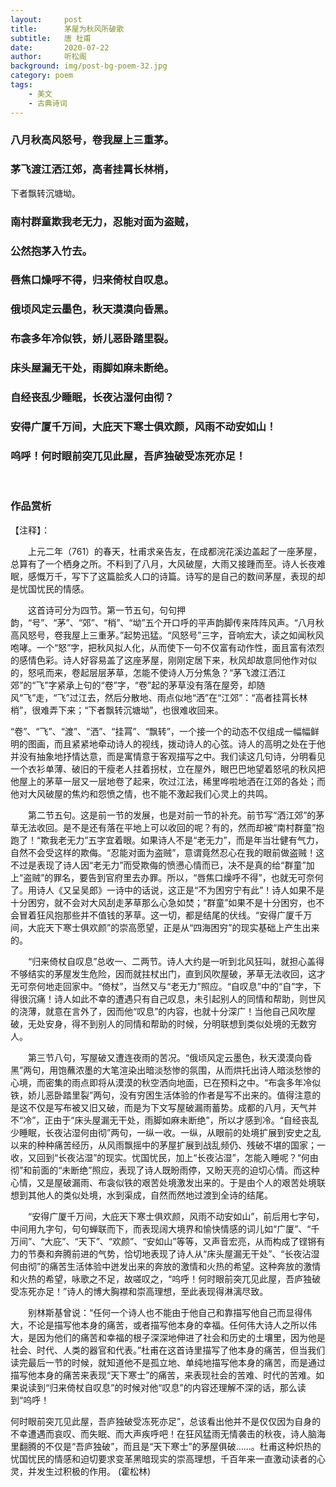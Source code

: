 ```yaml
---
layout:     post
title:      茅屋为秋风所破歌
subtitle:   唐 杜甫
date:       2020-07-22
author:     听松阁
background: img/post-bg-poem-32.jpg
category: poem
tags:
    - 美文
    - 古典诗词
---
```


### 八月秋高风怒号，卷我屋上三重茅。
### 茅飞渡江洒江郊，高者挂罥长林梢，
下者飘转沉塘坳。

### 南村群童欺我老无力，忍能对面为盗贼，
### 公然抱茅入竹去。
### 唇焦口燥呼不得，归来倚杖自叹息。
### 俄顷风定云墨色，秋天漠漠向昏黑。
### 布衾多年冷似铁，娇儿恶卧踏里裂。
### 床头屋漏无干处，雨脚如麻未断绝。
### 自经丧乱少睡眠，长夜沾湿何由彻？
### 安得广厦千万间，大庇天下寒士俱欢颜，风雨不动安如山！
### 呜呼！何时眼前突兀见此屋，吾庐独破受冻死亦足！

<br>

### 作品赏析
【注释】：

　　上元二年（761）的春天，杜甫求亲告友，在成都浣花溪边盖起了一座茅屋，总算有了一个栖身之所。不料到了八月，大风破屋，大雨又接踵而至。诗人长夜难眠，感慨万千，写下了这篇脍炙人口的诗篇。诗写的是自己的数间茅屋，表现的却是忧国忧民的情感。
  
　　这首诗可分为四节。第一节五句，句句押韵，“号”、“茅”、“郊”、“梢”、“坳”五个开口呼的平声韵脚传来阵阵风声。“八月秋高风怒号，卷我屋上三重茅。”起势迅猛。“风怒号”三字，音响宏大，读之如闻秋风咆哮。一个“怒”字，把秋风拟人化，从而使下一句不仅富有动作性，面且富有浓烈的感情色彩。诗人好容易盖了这座茅屋，刚刚定居下来，秋风却故意同他作对似的，怒吼而来，卷起层层茅草，怎能不使诗人万分焦急？“茅飞渡江洒江郊”的“飞”字紧承上句的“卷”字，“卷”起的茅草没有落在屋旁，却随风“飞”走，“飞”过江去，然后分散地、雨点似地“洒”在“江郊”：“高者挂罥长林梢”，很难弄下来；“下者飘转沉塘坳”，也很难收回来。
  
  “卷”、“飞”、“渡”、“洒”、“挂罥”、“飘转”，一个接一个的动态不仅组成一幅幅鲜明的图画，而且紧紧地牵动诗人的视线，拨动诗人的心弦。诗人的高明之处在于他并没有抽象地抒情达意，而是寓情意于客观描写之中。我们读这几句诗，分明看见一个衣衫单薄、破旧的干瘦老人拄着拐杖，立在屋外，眼巴巴地望着怒吼的秋风把他屋上的茅草一层又一层地卷了起来，吹过江法，稀里哗啦地洒在江郊的各处；而他对大风破屋的焦灼和怨愤之情，也不能不激起我们心灵上的共鸣。
  
　　第二节五句。这是前一节的发展，也是对前一节的补充。前节写“洒江郊”的茅草无法收回。是不是还有落在平地上可以收回的呢？有的，然而却被“南村群童”抱跑了！“欺我老无力”五字宜着眼。如果诗人不是“老无力”，而是年当壮健有气力，自然不会受这样的欺侮。“忍能对面为盗贼”，意谓竟然忍心在我的眼前做盗贼！这不过是表现了诗人因“老无力”而受欺侮的愤懑心情而已，决不是真的给“群童”加上“盗贼”的罪名，要告到官府里去办罪。所以，“唇焦口燥呼不得”，也就无可奈何了。用诗人《又呈吴郎》一诗中的话说，这正是“不为困穷宁有此”！诗人如果不是十分困穷，就不会对大风刮走茅草那么心急如焚；“群童”如果不是十分困穷，也不会冒着狂风抱那些并不值钱的茅草。这一切，都是结尾的伏线。“安得广厦千万间，大庇天下寒士俱欢颜”的崇高愿望，正是从“四海困穷”的现实基础上产生出来的。
  
　　“归来倚杖自叹息”总收一、二两节。诗人大约是一听到北风狂叫，就担心盖得不够结实的茅屋发生危险，因而就拄杖出门，直到风吹屋破，茅草无法收回，这才无可奈何地走回家中。“倚杖”，当然又与“老无力”照应。“自叹息”中的“自”字，下得很沉痛！诗人如此不幸的遭遇只有自己叹息，未引起别人的同情和帮助，则世风的浇薄，就意在言外了，因而他“叹息”的内容，也就十分深广！当他自己风吹屋破，无处安身，得不到别人的同情和帮助的时候，分明联想到类似处境的无数穷人。
  
　　第三节八句，写屋破又遭连夜雨的苦况。“俄顷风定云墨色，秋天漠漠向昏黑”两句，用饱蘸浓墨的大笔渲染出暗淡愁惨的氛围，从而烘托出诗人暗淡愁惨的心境，而密集的雨点即将从漠漠的秋空洒向地面，已在预料之中。“布衾多年冷似铁，娇儿恶卧踏里裂”两句，没有穷困生活体验的作者是写不出来的。值得注意的是这不仅是写布被又旧又破，而是为下文写屋破漏雨蓄势。成都的八月，天气并不“冷”，正由于“床头屋漏无干处，雨脚如麻未断绝”，所以才感到冷。“自经丧乱少睡眠，长夜沾湿何由彻”两句，一纵一收。一纵，从眼前的处境扩展到安史之乱以来的种种痛苦经历，从风雨飘摇中的茅屋扩展到战乱频仍、残破不堪的国家；一收，又回到“长夜沾湿”的现实。忧国忧民，加上“长夜沾湿”，怎能入睡呢？“何由彻”和前面的“未断绝”照应，表现了诗人既盼雨停，又盼天亮的迫切心情。而这种心情，又是屋破漏雨、布衾似铁的艰苦处境激发出来的。于是由个人的艰苦处境联想到其他人的类似处境，水到渠成，自然而然地过渡到全诗的结尾。
  
　　“安得广厦千万间，大庇天下寒士俱欢颜，风雨不动安如山”，前后用七字句，中间用九字句，句句蝉联而下，而表现阔大境界和愉快情感的词儿如“广厦”、“千万间”、“大庇”、“天下”、“欢颜”、“安如山”等等，又声音宏亮，从而构成了铿锵有力的节奏和奔腾前进的气势，恰切地表现了诗人从“床头屋漏无干处”、“长夜沾湿何由彻”的痛苦生活体验中迸发出来的奔放的激情和火热的希望。这种奔放的激情和火热的希望，咏歌之不足，故嗟叹之，“呜呼！何时眼前突兀见此屋，吾庐独破受冻死亦足！”诗人的博大胸襟和崇高理想，至此表现得淋漓尽致。
  
　　别林斯基曾说：“任何一个诗人也不能由于他自己和靠描写他自己而显得伟大，不论是描写他本身的痛苦，或者描写他本身的幸福。任何伟大诗人之所以伟大，是因为他们的痛苦和幸福的根子深深地伸进了社会和历史的土壤里，因为他是社会、时代、人类的器官和代表。”杜甫在这首诗里描写了他本身的痛苦，但当我们读完最后一节的时候，就知道他不是孤立地、单纯地描写他本身的痛苦，而是通过描写他本身的痛苦来表现“天下寒士”的痛苦，来表现社会的苦难、时代的苦难。如果说读到“归来倚杖自叹息”的时候对他“叹息”的内容还理解不深的话，那么读到“呜呼！
  
  何时眼前突兀见此屋，吾庐独破受冻死亦足”，总该看出他并不是仅仅因为自身的不幸遭遇而哀叹、而失眠、而大声疾呼吧！在狂风猛雨无情袭击的秋夜，诗人脑海里翻腾的不仅是“吾庐独破”，而且是“天下寒士”的茅屋俱破……。杜甫这种炽热的忧国忧民的情感和迫切要求变革黑暗现实的崇高理想，千百年来一直激动读者的心灵，并发生过积极的作用。
(霍松林)
